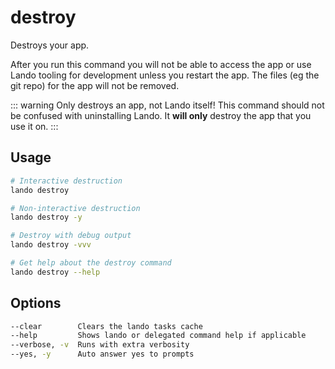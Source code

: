 # destroy

Destroys your app.

After you run this command you will not be able to access the app or use Lando tooling for development unless you restart the app. The files (eg the git repo) for the app will not be removed.

::: warning Only destroys an app, not Lando itself!
This command should not be confused with uninstalling Lando. It **will only** destroy the app that you use it on.
:::

## Usage

```bash
# Interactive destruction
lando destroy

# Non-interactive destruction
lando destroy -y

# Destroy with debug output
lando destroy -vvv

# Get help about the destroy command
lando destroy --help
```

## Options

```bash
--clear        Clears the lando tasks cache
--help         Shows lando or delegated command help if applicable
--verbose, -v  Runs with extra verbosity
--yes, -y      Auto answer yes to prompts
```
